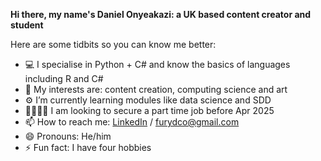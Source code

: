 **Hi there, my name's Daniel Onyeakazi: a UK based content creator and student**

Here are some tidbits so you can know me better: 

- 💻 I specialise in Python + C# and know the basics of languages including R and C# 
- 👀 My interests are: content creation, computing science and art
- ⚙️ I’m currently learning modules like data science and SDD
- 🫱🏻‍🫲🏾 I am looking to secure a part time job before Apr 2025
- 📫 How to reach me: [LinkedIn](https://www.linkedin.com/in/daniel-onyeakazi-315b92262?utm_source=share&utm_campaign=share_via&utm_content=profile&utm_medium=ios_app) / furydco@gmail.com
- 😄 Pronouns: He/him
- ⚡ Fun fact: I have four hobbies


